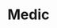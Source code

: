 ---
layout: default
title: Medic
parent: Class Guides
grand_parent: FAQ
nav_order: 8
permalink: /faq/class-guides/medic/
---